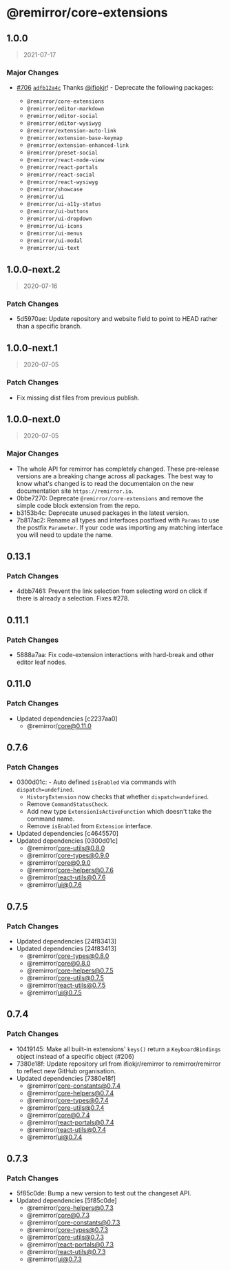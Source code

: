 # @remirror/core-extensions

## 1.0.0

> 2021-07-17

### Major Changes

- [#706](https://github.com/remirror/remirror/pull/706) [`adfb12a4c`](https://github.com/remirror/remirror/commit/adfb12a4cee7031eec4baa10830b0fc0134ebdc8) Thanks [@ifiokjr](https://github.com/ifiokjr)! - Deprecate the following packages:

  - `@remirror/core-extensions`
  - `@remirror/editor-markdown`
  - `@remirror/editor-social`
  - `@remirror/editor-wysiwyg`
  - `@remirror/extension-auto-link`
  - `@remirror/extension-base-keymap`
  - `@remirror/extension-enhanced-link`
  - `@remirror/preset-social`
  - `@remirror/react-node-view`
  - `@remirror/react-portals`
  - `@remirror/react-social`
  - `@remirror/react-wysiwyg`
  - `@remirror/showcase`
  - `@remirror/ui`
  - `@remirror/ui-a11y-status`
  - `@remirror/ui-buttons`
  - `@remirror/ui-dropdown`
  - `@remirror/ui-icons`
  - `@remirror/ui-menus`
  - `@remirror/ui-modal`
  - `@remirror/ui-text`

## 1.0.0-next.2

> 2020-07-16

### Patch Changes

- 5d5970ae: Update repository and website field to point to HEAD rather than a specific branch.

## 1.0.0-next.1

> 2020-07-05

### Patch Changes

- Fix missing dist files from previous publish.

## 1.0.0-next.0

> 2020-07-05

### Major Changes

- The whole API for remirror has completely changed. These pre-release versions are a breaking change across all packages. The best way to know what's changed is to read the documentaion on the new documentation site `https://remirror.io`.
- 0bbe7270: Deprecate `@remirror/core-extensions` and remove the simple code block extension from the repo.
- b3153b4c: Deprecate unused packages in the latest version.
- 7b817ac2: Rename all types and interfaces postfixed with `Params` to use the postfix `Parameter`. If your code was importing any matching interface you will need to update the name.

## 0.13.1

### Patch Changes

- 4dbb7461: Prevent the link selection from selecting word on click if there is already a selection. Fixes #278.

## 0.11.1

### Patch Changes

- 5888a7aa: Fix code-extension interactions with hard-break and other editor leaf nodes.

## 0.11.0

### Patch Changes

- Updated dependencies [c2237aa0]
  - @remirror/core@0.11.0

## 0.7.6

### Patch Changes

- 0300d01c: - Auto defined `isEnabled` via commands with `dispatch=undefined`.
  - `HistoryExtension` now checks that whether `dispatch=undefined`.
  - Remove `CommandStatusCheck`.
  - Add new type `ExtensionIsActiveFunction` which doesn't take the command name.
  - Remove `isEnabled` from `Extension` interface.
- Updated dependencies [c4645570]
- Updated dependencies [0300d01c]
  - @remirror/core-utils@0.8.0
  - @remirror/core-types@0.9.0
  - @remirror/core@0.9.0
  - @remirror/core-helpers@0.7.6
  - @remirror/react-utils@0.7.6
  - @remirror/ui@0.7.6

## 0.7.5

### Patch Changes

- Updated dependencies [24f83413]
- Updated dependencies [24f83413]
  - @remirror/core-types@0.8.0
  - @remirror/core@0.8.0
  - @remirror/core-helpers@0.7.5
  - @remirror/core-utils@0.7.5
  - @remirror/react-utils@0.7.5
  - @remirror/ui@0.7.5

## 0.7.4

### Patch Changes

- 10419145: Make all built-in extensions' `keys()` return a `KeyboardBindings` object instead of a specific object (#206)
- 7380e18f: Update repository url from ifiokjr/remirror to remirror/remirror to reflect new GitHub organisation.
- Updated dependencies [7380e18f]
  - @remirror/core-constants@0.7.4
  - @remirror/core-helpers@0.7.4
  - @remirror/core-types@0.7.4
  - @remirror/core-utils@0.7.4
  - @remirror/core@0.7.4
  - @remirror/react-portals@0.7.4
  - @remirror/react-utils@0.7.4
  - @remirror/ui@0.7.4

## 0.7.3

### Patch Changes

- 5f85c0de: Bump a new version to test out the changeset API.
- Updated dependencies [5f85c0de]
  - @remirror/core-helpers@0.7.3
  - @remirror/core@0.7.3
  - @remirror/core-constants@0.7.3
  - @remirror/core-types@0.7.3
  - @remirror/core-utils@0.7.3
  - @remirror/react-portals@0.7.3
  - @remirror/react-utils@0.7.3
  - @remirror/ui@0.7.3
